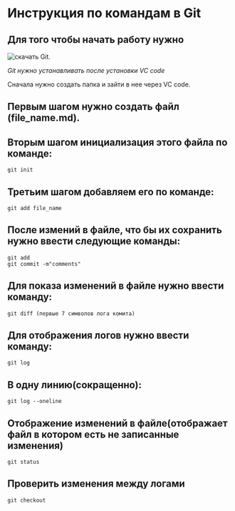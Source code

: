 # Инструкция по командам в Git

## Для того чтобы начать работу нужно 
![скачать Git](https://git-scm.com).

*Git нужно устанавливать после установки VC code*

Сначала нужно создать папка и зайти в нее через VC code.

## Первым шагом нужно создать файл (file_name.md).

## Вторым шагом инициализация этого файла по команде:

    git init

## Третьим шагом добавляем его по команде:

    git add file_name

## После измений в файле, что бы их сохранить нужно ввести следующие команды:

    git add
    git commit -m"comments"

## Для показа изменений в файле нужно ввести команду:

    git diff (первые 7 символов лога комита)

## Для отображения логов нужно ввести команду:

    git log
## В одну линию(сокращенно):

    git log --oneline

## Отображение изменений в файле(отображает файл в котором есть не записанные изменения)

    git status

## Проверить изменения между логами

    git checkout


